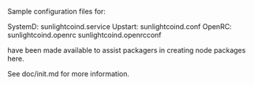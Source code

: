 Sample configuration files for:

SystemD: sunlightcoind.service
Upstart: sunlightcoind.conf
OpenRC:  sunlightcoind.openrc
         sunlightcoind.openrcconf

have been made available to assist packagers in creating node packages here.

See doc/init.md for more information.
